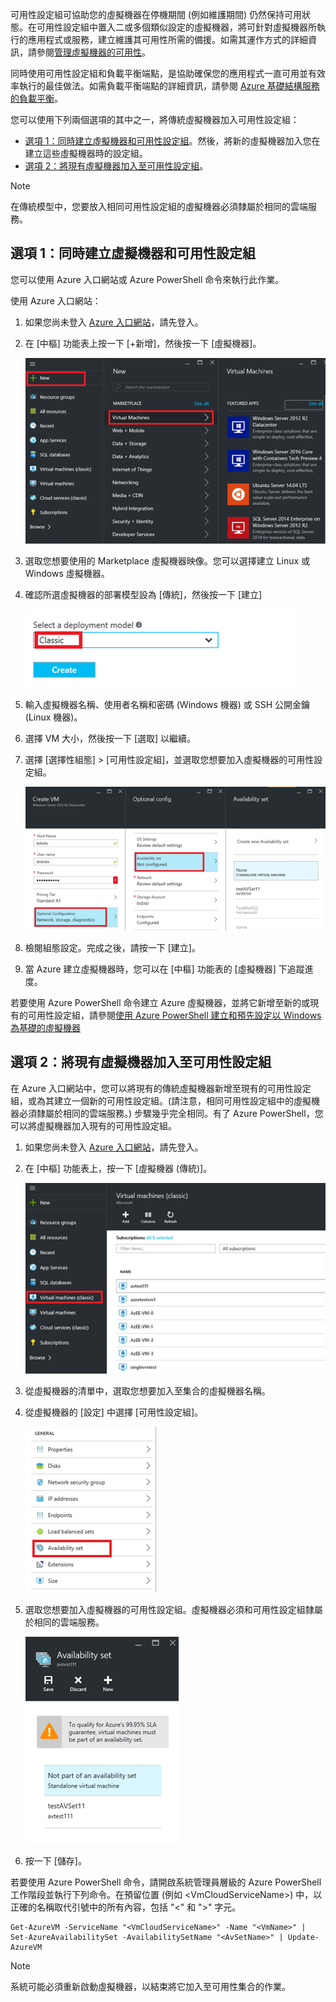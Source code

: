 


可用性設定組可協助您的虛擬機器在停機期間 (例如維護期間) 仍然保持可用狀態。在可用性設定組中置入二或多個類似設定的虛擬機器，將可針對虛擬機器所執行的應用程式或服務，建立維護其可用性所需的備援。如需其運作方式的詳細資訊，請參閱[管理虛擬機器的可用性][管理虛擬機器的可用性]。

同時使用可用性設定組和負載平衡端點，是協助確保您的應用程式一直可用並有效率執行的最佳做法。如需負載平衡端點的詳細資訊，請參閱 [Azure 基礎結構服務的負載平衡][Azure 基礎結構服務的負載平衡]。

您可以使用下列兩個選項的其中之一，將傳統虛擬機器加入可用性設定組：

* [選項 1：同時建立虛擬機器和可用性設定組][選項 1：同時建立虛擬機器和可用性設定組]。然後，將新的虛擬機器加入您在建立這些虛擬機器時的設定組。
* [選項 2：將現有虛擬機器加入至可用性設定組][選項 2：將現有虛擬機器加入至可用性設定組]。

> [!NOTE]
> 在傳統模型中，您要放入相同可用性設定組的虛擬機器必須隸屬於相同的雲端服務。
> 
> 

## <a id="createset"> </a>選項 1：同時建立虛擬機器和可用性設定組
您可以使用 Azure 入口網站或 Azure PowerShell 命令來執行此作業。

使用 Azure 入口網站：

1. 如果您尚未登入 [Azure 入口網站](https://portal.azure.com)，請先登入。
2. 在 [中樞] 功能表上按一下 [+新增]，然後按一下 [虛擬機器]。
   
    ![替代映像文字](./media/virtual-machines-common-classic-configure-availability/ChooseVMImage.png)
3. 選取您想要使用的 Marketplace 虛擬機器映像。您可以選擇建立 Linux 或 Windows 虛擬機器。
4. 確認所選虛擬機器的部署模型設為 [傳統]，然後按一下 [建立]
   
    ![替代映像文字](./media/virtual-machines-common-classic-configure-availability/ChooseClassicModel.png)
5. 輸入虛擬機器名稱、使用者名稱和密碼 (Windows 機器) 或 SSH 公開金鑰 (Linux 機器)。
6. 選擇 VM 大小，然後按一下 [選取] 以繼續。
7. 選擇 [選擇性組態] > [可用性設定組]，並選取您想要加入虛擬機器的可用性設定組。
   
    ![替代映像文字](./media/virtual-machines-common-classic-configure-availability/ChooseAvailabilitySet.png)
8. 檢閱組態設定。完成之後，請按一下 [建立]。
9. 當 Azure 建立虛擬機器時，您可以在 [中樞] 功能表的 [虛擬機器] 下追蹤進度。

若要使用 Azure PowerShell 命令建立 Azure 虛擬機器，並將它新增至新的或現有的可用性設定組，請參閱[使用 Azure PowerShell 建立和預先設定以 Windows 為基礎的虛擬機器](../articles/virtual-machines/virtual-machines-windows-classic-create-powershell.md)

## <a id="addmachine"> </a>選項 2：將現有虛擬機器加入至可用性設定組
在 Azure 入口網站中，您可以將現有的傳統虛擬機器新增至現有的可用性設定組，或為其建立一個新的可用性設定組。(請注意，相同可用性設定組中的虛擬機器必須隸屬於相同的雲端服務。) 步驟幾乎完全相同。有了 Azure PowerShell，您可以將虛擬機器加入現有的可用性設定組。

1. 如果您尚未登入 [Azure 入口網站](https://portal.azure.com)，請先登入。
2. 在 [中樞] 功能表上，按一下 [虛擬機器 (傳統)]。
   
    ![替代映像文字](./media/virtual-machines-common-classic-configure-availability/ChooseClassicVM.png)
3. 從虛擬機器的清單中，選取您想要加入至集合的虛擬機器名稱。
4. 從虛擬機器的 [設定] 中選擇 [可用性設定組]。
   
    ![替代映像文字](./media/virtual-machines-common-classic-configure-availability/AvailabilitySetSettings.png)
5. 選取您想要加入虛擬機器的可用性設定組。虛擬機器必須和可用性設定組隸屬於相同的雲端服務。
   
    ![替代映像文字](./media/virtual-machines-common-classic-configure-availability/AvailabilitySetPicker.png)
6. 按一下 [儲存]。

若要使用 Azure PowerShell 命令，請開啟系統管理員層級的 Azure PowerShell 工作階段並執行下列命令。在預留位置 (例如 &lt;VmCloudServiceName&gt;) 中，以正確的名稱取代引號中的所有內容，包括 "<" 和 ">" 字元。

    Get-AzureVM -ServiceName "<VmCloudServiceName>" -Name "<VmName>" | Set-AzureAvailabilitySet -AvailabilitySetName "<AvSetName>" | Update-AzureVM

> [!NOTE]
> 系統可能必須重新啟動虛擬機器，以結束將它加入至可用性集合的作業。
> 
> 

<!-- LINKS -->
[選項 1：同時建立虛擬機器和可用性設定組]: #createset
[選項 2：將現有虛擬機器加入至可用性設定組]: #addmachine

[Azure 基礎結構服務的負載平衡]: ../articles/virtual-machines/virtual-machines-linux-load-balance.md
[管理虛擬機器的可用性]: ../articles/virtual-machines/virtual-machines-linux-manage-availability.md

[Create a virtual machine running Windows]: ../articles/virtual-machines/virtual-machines-windows-hero-tutorial.md
[Virtual Network overview]: ../articles/virtual-network/virtual-networks-overview.md

<!---HONumber=AcomDC_0713_2016-->